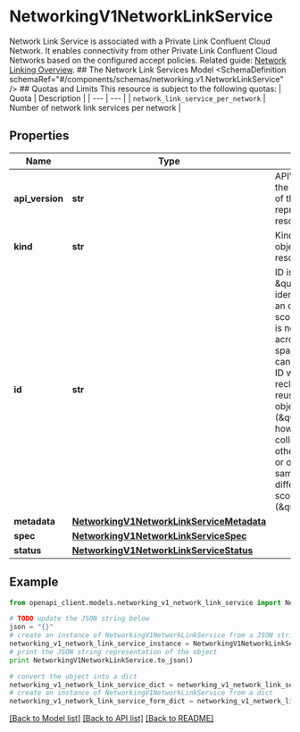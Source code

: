 # NetworkingV1NetworkLinkService

Network Link Service is associated with a Private Link Confluent Cloud Network. It enables connectivity from other Private Link Confluent Cloud Networks based on the configured accept policies.   Related guide: [Network Linking Overview](https://docs.confluent.io/cloud/current/networking/network-linking.html).  ## The Network Link Services Model <SchemaDefinition schemaRef=\"#/components/schemas/networking.v1.NetworkLinkService\" />  ## Quotas and Limits This resource is subject to the following quotas:  | Quota | Description | | --- | --- | | `network_link_service_per_network` | Number of network link services per network |

## Properties
Name | Type | Description | Notes
------------ | ------------- | ------------- | -------------
**api_version** | **str** | APIVersion defines the schema version of this representation of a resource. | [optional] [readonly] 
**kind** | **str** | Kind defines the object this REST resource represents. | [optional] [readonly] 
**id** | **str** | ID is the \&quot;natural identifier\&quot; for an object within its scope/namespace; it is normally unique across time but not space. That is, you can assume that the ID will not be reclaimed and reused after an object is deleted (\&quot;time\&quot;); however, it may collide with IDs for other object &#x60;kinds&#x60; or objects of the same &#x60;kind&#x60; within a different scope/namespace (\&quot;space\&quot;). | [optional] [readonly] 
**metadata** | [**NetworkingV1NetworkLinkServiceMetadata**](NetworkingV1NetworkLinkServiceMetadata.md) |  | [optional] 
**spec** | [**NetworkingV1NetworkLinkServiceSpec**](NetworkingV1NetworkLinkServiceSpec.md) |  | [optional] 
**status** | [**NetworkingV1NetworkLinkServiceStatus**](NetworkingV1NetworkLinkServiceStatus.md) |  | [optional] 

## Example

```python
from openapi_client.models.networking_v1_network_link_service import NetworkingV1NetworkLinkService

# TODO update the JSON string below
json = "{}"
# create an instance of NetworkingV1NetworkLinkService from a JSON string
networking_v1_network_link_service_instance = NetworkingV1NetworkLinkService.from_json(json)
# print the JSON string representation of the object
print NetworkingV1NetworkLinkService.to_json()

# convert the object into a dict
networking_v1_network_link_service_dict = networking_v1_network_link_service_instance.to_dict()
# create an instance of NetworkingV1NetworkLinkService from a dict
networking_v1_network_link_service_form_dict = networking_v1_network_link_service.from_dict(networking_v1_network_link_service_dict)
```
[[Back to Model list]](../ccloud/README.md#documentation-for-models) [[Back to API list]](../ccloud/README.md#documentation-for-api-endpoints) [[Back to README]](../ccloud/README.md)


